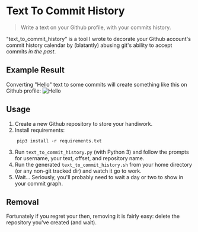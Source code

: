 # Text To Commit History
> Write a text on your Github profile, with your commits history.

"text_to_commit_history" is a tool I wrote to decorate your Github account's commit history calendar by (blatantly) abusing git's ability to accept commits _in the past_.

## Example Result
Converting "Hello" text to some commits will create something like this on Github profile:
![Hello](https://user-images.githubusercontent.com/7780269/57866862-4d6ac500-7815-11e9-9527-9784567e583f.png)

## Usage
1. Create a new Github repository to store your handiwork.
2. Install requirements:
```
	pip3 install -r requirements.txt
```
3. Run `text_to_commit_history.py` (with Python 3) and follow the prompts for username, your text, offset, and repository name.
4. Run the generated `text_to_commit_history.sh` from your home directory (or any non-git tracked dir) and watch it go to work.
5. Wait... Seriously, you'll probably need to wait a day or two to show in your commit graph.

## Removal
Fortunately if you regret your then, removing it is fairly easy: delete the repository you've created (and wait).
